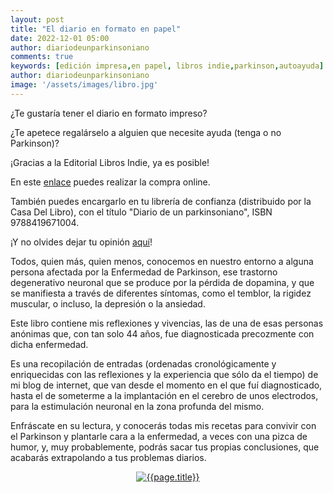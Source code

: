 ```yaml
---
layout: post
title: "El diario en formato en papel"
date: 2022-12-01 05:00
author: diariodeunparkinsoniano
comments: true
keywords: [edición impresa,en papel, libros indie,parkinson,autoayuda]
author: diariodeunparkinsoniano
image: '/assets/images/libro.jpg'
---
```


¿Te gustaría tener el diario en formato impreso?

¿Te apetece regalárselo a alguien que necesite ayuda (tenga o no Parkinson)?

¡Gracias a la Editorial Libros Indie, ya es posible!

En este [enlace](https://indie.quares.es/apex/quares/r/landingweb/detalle-producto?p2_id=33766&session=15415064343352) puedes realizar la compra online.

También puedes encargarlo en tu librería de confianza (distribuido por la Casa Del Libro), con el título "Diario de un parkinsoniano", ISBN 9788419671004.

¡Y no olvides dejar tu opinión [aquí](https://books.quares.es/catalogo/diario-de-un-parkinsoniano/#tab-reviews)!

Todos, quien más, quien menos, conocemos en nuestro entorno a alguna persona afectada por la Enfermedad de Parkinson, ese trastorno degenerativo neuronal que se produce por la pérdida de dopamina, y que se manifiesta a través de diferentes síntomas, como el temblor, la rigidez muscular, o incluso, la depresión o la ansiedad.

Este libro contiene mis reflexiones y vivencias, las de una de esas personas anónimas que, con tan solo 44 años, fue diagnosticada precozmente con dicha enfermedad. 

Es una recopilación de entradas (ordenadas cronológicamente y enriquecidas con las reflexiones y la experiencia que sólo da el tiempo) de mi blog de internet, que van desde el momento en el que fuí diagnosticado, hasta el de someterme a la implantación en el cerebro de unos electrodos, para la estimulación neuronal en la zona profunda del mismo.

Enfráscate en su lectura, y conocerás todas mis recetas para convivir con el Parkinson y plantarle cara a la enfermedad, a veces con una pizca de humor, y, muy probablemente, podrás sacar tus propias conclusiones, que acabarás extrapolando a tus problemas diarios.

<div align="center">
<a href="https://indie.quares.es/apex/quares/r/landingweb/detalle-producto?p2_id=33766&session=15415064343352">
<img class="img-fluid"   src="{{page.image}}" alt="{{page.title}}"  />
</a>
</div>
